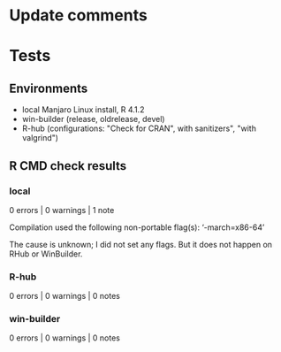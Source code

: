 # Update comments

# Tests

## Environments
* local Manjaro Linux install, R 4.1.2
* win-builder (release, oldrelease, devel)
* R-hub (configurations: "Check for CRAN", with sanitizers", "with valgrind")

## R CMD check results

### local
0 errors | 0 warnings | 1 note

Compilation used the following non-portable flag(s):
    ‘-march=x86-64’

The cause is unknown; I did not set any flags. But it does not happen on RHub
or WinBuilder.

### R-hub
0 errors | 0 warnings | 0 notes

### win-builder 
0 errors | 0 warnings | 0 notes
